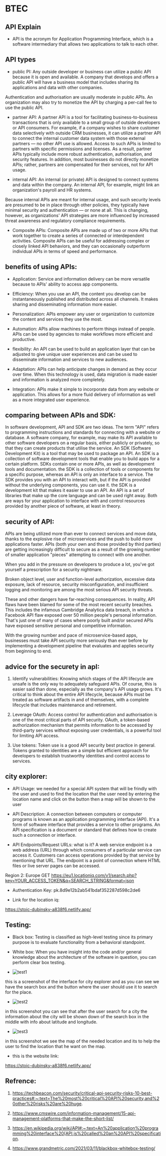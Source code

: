 # BTEC

## API Explain

+ API is the acronym for Application Programming Interface, which is a software intermediary that allows two applications to talk to each other.

## API types

+ public PI: Any outside developer or business can utilize a public API because it is open and available. A company that develops and offers a public API will have a business model that includes sharing its applications and data with other companies.

Authentication and authorisation are usually moderate in public APIs. An organization may also try to monetize the API by charging a per-call fee to use the public API.

+ partner API: A partner API is a tool for facilitating business-to-business transactions that is only available to a small group of outside developers or API consumers. For example, if a company wishes to share customer data selectively with outside CRM businesses, it can utilize a partner API to connect the internal customer data system with those external partners — no other API use is allowed.
Access to such APIs is limited to partners with specific permissions and licenses. As a result, partner APIs typically include more robust authentication, authorisation, and security features. In addition, most businesses do not directly monetize APIs; rather, partners are compensated for their services, not for API usage.

+ internal API: An internal (or private) API is designed to connect systems and data within the company. An internal API, for example, might link an organization's payroll and HR systems.

Because internal APIs are meant for internal usage, and such security levels are presumed to be in place through other policies, they typically have minimal security and authentication — or none at all. This is changing, however, as organizations' API strategies are more influenced by increased threat awareness and regulatory compliance requirements.

+ Composite APIs: Composite APIs are made up of two or more APIs that work together to create a series of connected or interdependent activities. Composite APIs can be useful for addressing complex or closely linked API behaviors, and they can occasionally outperform individual APIs in terms of speed and performance.

## benefits of using APIs:

+ Application: Service and information delivery can be more versatile because to APIs' ability to access app components.

+ Efficiency: When you use an API, the content you develop can be instantaneously published and distributed across all channels. It makes sharing and disseminating information more easier.

+ Personalization: APIs empower any user or organization to customize the content and services they use the most.

+ Automation: APIs allow machines to perform things instead of people. APIs can be used by agencies to make workflows more efficient and productive.

+ flexibility: An API can be used to build an application layer that can be adjusted to give unique user experiences and can be used to disseminate information and services to new audiences.

+ Adaptation: APIs can help anticipate changes in demand as they occur over time. When this technology is used, data migration is made easier and information is analyzed more completely.

+ Integration: APIs make it simple to incorporate data from any website or application. This allows for a more fluid delivery of information as well as a more integrated user experience.

## comparing between APIs and SDK:

In software development, API and SDK are two ideas. The term "API" refers to programming instructions and standards for connecting with a website or database. A software company, for example, may make its API available to other software developers on a regular basis, either publicly or privately, so that they can create products that utilise the service. An SDK (Software Development Kit) is a tool that may be used to package an API. An SDK is a collection of software development tools that enable you to build apps for a certain platform. SDKs contain one or more APIs, as well as development tools and documentation.
the SDK is a collection of tools or components for a specific purpose, whereas an API is only an interface to a service.
The SDK provides you with an API to interact with, but if the API is provided without the underlying components, you can use it.
the SDK is a development kit that makes it easier to use an API. An API is a set of libraries that make up the core language and can be used right away. Both are ways for your application to interface with and control resources provided by another piece of software, at least in theory.

## security of API:

APIs are being utilized more than ever to connect services and move data, thanks to the explosive rise of microservices and the push to build more applications faster. APIs (both your own and those provided by third parties) are getting increasingly difficult to secure as a result of the growing number of smaller application "pieces" attempting to connect with one another.

When you add in the pressure on developers to produce a lot, you've got yourself a prescription for a security nightmare.

Broken object level, user and function-level authorization, excessive data exposure, lack of resource, security misconfiguration, and insufficient logging and monitoring are among the most serious API security threats.

These and other dangers have far-reaching consequences. In reality, API flaws have been blamed for some of the most recent security breaches. This includes the infamous Cambridge Analytica data breach, in which a Facebook API flaw exposed over 50 million people's personal information. That's just one of many of cases where poorly built and/or secured APIs have exposed sensitive personal and competitive information.

With the growing number and pace of microservice-based apps, businesses must take API security more seriously than ever before by implementing a development pipeline that evaluates and applies security from beginning to end.

## advice for the securety in apI:

1. Identify vulnerabilities: Knowing which stages of the API lifecycle are unsafe is the only way to adequately safeguard APIs. Of course, this is easier said than done, especially as the company's API usage grows. It's critical to think about the entire API lifecycle, because APIs must be treated as software artifacts in and of themselves, with a complete lifecycle that includes maintenance and retirement.

2. Leverage OAuth: Access control for authentication and authorisation is one of the most critical parts of API security. OAuth, a token-based authorization mechanism that permits information to be accessed by third-party services without exposing user credentials, is a powerful tool for limiting API access.

3. Use tokens: Token use is a good API security best practice in general. Tokens granted to identities are a simple but efficient approach for developers to establish trustworthy identities and control access to services.

## city explorer:


+ API Usage:
we needed for a special API system that will be frindly with the user and used to find the location that the user need by entering the location name and click on the button then a map will be shown to the user 

+ API Description: 
A connection between computers or computer programs is known as an application programming interface (API). It's a form of software interface that provides a service to other programs. An API specification is a document or standard that defines how to create such a connection or interface.

+ API Endpoints/Request URLs:
what is it? A web service endpoint is a web address (URL) through which consumers of a particular service can access it. Customers can access operations provided by that service by mentioning that URL. The endpoint is a point of connection where HTML files or live server pages can be accessed.

Region 2: Europe GET https://eu1.locationiq.com/v1/search.php?key=YOUR_ACCESS_TOKEN&q=SEARCH_STRING&format=json

+ Authentication Key:
pk.8d9e12b2ab541bdaf352287d598c2de6

+ Link for the location iq:

https://stoic-dubinsky-a838f6.netlify.app/

## Testing:

+ Black box: Testing is classified as high-level testing since its primary purpose is to evaluate functionality from a behavioral standpoint.

+  White box: When you have insight into the code and/or general knowledge about the architecture of the software in question, you can perform clear box testing.



+ ![test1](test1.PNG)

this is a screenshot of the interface for city explorer and as you can see we have the search box and the button where the user should use it to search for the place.



+ ![test2](test2.PNG)

in this screenshot you can see that after the user search for a city the information about the city will be shown down of the search box in the middle with info about latitude and longitude.


+ ![test3](test3.PNG)

in this screenshot we see the map of the needed location and its to help the user to find the location that he want on the map.

+ this is the website link:

https://stoic-dubinsky-a838f6.netlify.app/


## Refrence:

1. https://techbeacon.com/security/critical-api-security-risks-10-best-practices#:~:text=The%20most%20critical%20API%20security,and%20other%20risks%20are%20huge.

2. https://www.cmswire.com/information-management/15-api-management-platforms-that-make-the-short-list/

3. https://en.wikipedia.org/wiki/API#:~:text=An%20application%20programming%20interface%20(API,is%20called%20an%20API%20specification.

4. https://www.grandmetric.com/2021/03/11/blackbox-whitebox-testing/